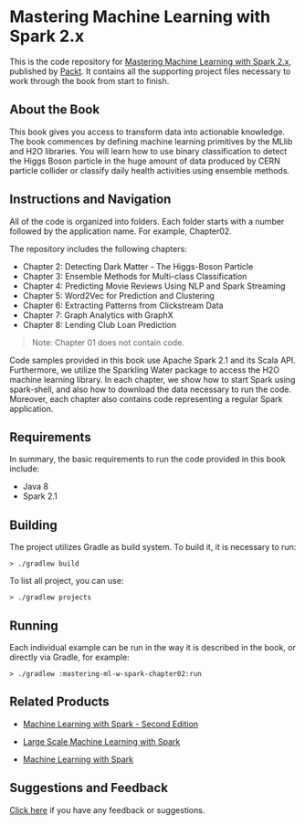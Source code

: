 # Mastering Machine Learning with Spark 2.x
This is the code repository for [Mastering Machine Learning with Spark 2.x](https://www.packtpub.com/big-data-and-business-intelligence/mastering-machine-learning-spark-2x?utm_source=github&utm_medium=repository&utm_campaign=9781785283451), published by [Packt](https://www.packtpub.com/?utm_source=github). It contains all the supporting project files necessary to work through the book from start to finish.


## About the Book
This book gives you access to transform data into actionable knowledge.
The book commences by defining machine learning primitives by the MLlib and H2O libraries.
You will learn how to use binary classification to detect the Higgs Boson particle in the huge
amount of data produced by CERN particle collider or classify daily health activities
using ensemble methods.


## Instructions and Navigation
All of the code is organized into folders. Each folder starts with a number followed by the application name. For example, Chapter02.

The repository includes the following chapters:
  - Chapter 2: Detecting Dark Matter - The Higgs-Boson Particle
  - Chapter 3: Ensemble Methods for Multi-class Classification
  - Chapter 4: Predicting Movie Reviews Using NLP and Spark Streaming
  - Chapter 5: Word2Vec for Prediction and Clustering
  - Chapter 6: Extracting Patterns from Clickstream Data
  - Chapter 7: Graph Analytics with GraphX
  - Chapter 8: Lending Club Loan Prediction

> Note: Chapter 01 does not contain code.

Code samples provided in this book use Apache Spark 2.1 and its Scala API.
Furthermore, we utilize the Sparkling Water package to access the H2O machine learning library.
In each chapter, we show how to start Spark using spark-shell, and also how to download the data
necessary to run the code.
Moreover, each chapter also contains code representing a regular Spark application.

## Requirements
In summary, the basic requirements to run the code provided in this book include:

  - Java 8
  - Spark 2.1

## Building
The project utilizes Gradle as build system. To build it, it is necessary to run:

```shell
> ./gradlew build
```

To list all project, you can use:

```shell
> ./gradlew projects
```

## Running
Each individual example can be run in the way it is described in the book, or directly
via Gradle, for example:

```shell
> ./gradlew :mastering-ml-w-spark-chapter02:run
```

## Related Products
* [Machine Learning with Spark - Second Edition](https://www.packtpub.com/big-data-and-business-intelligence/machine-learning-spark-second-edition?utm_source=github&utm_medium=repository&utm_campaign=9781785889936)

* [Large Scale Machine Learning with Spark](https://www.packtpub.com/big-data-and-business-intelligence/large-scale-machine-learning-spark?utm_source=github&utm_medium=repository&utm_campaign=9781785888748)

* [Machine Learning with Spark](https://www.packtpub.com/big-data-and-business-intelligence/machine-learning-spark?utm_source=github&utm_medium=repository&utm_campaign=9781783288519)

## Suggestions and Feedback
[Click here](https://docs.google.com/forms/d/e/1FAIpQLSe5qwunkGf6PUvzPirPDtuy1Du5Rlzew23UBp2S-P3wB-GcwQ/viewform) if you have any feedback or suggestions.
